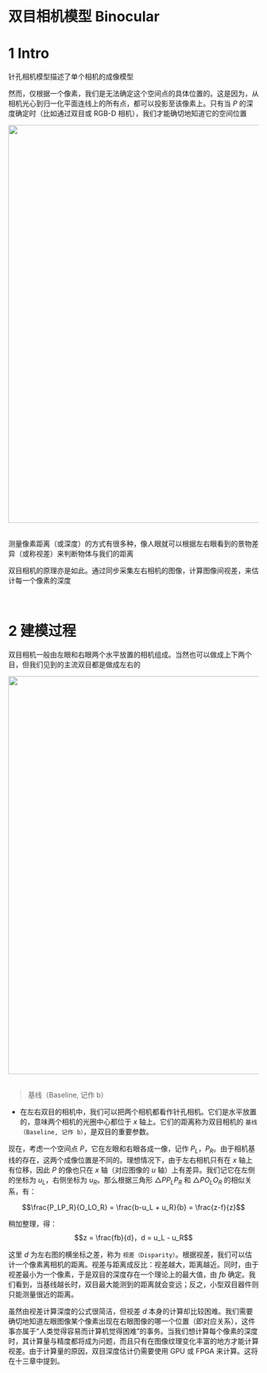 &emsp;
# 双目相机模型 Binocular

# 1 Intro
针孔相机模型描述了单个相机的成像模型


然而，仅根据一个像素，我们是无法确定这个空间点的具体位置的。这是因为，从相机光心到归一化平面连线上的所有点，都可以投影至该像素上。只有当 $P$ 的深度确定时（比如通过双目或 RGB-D 相机），我们才能确切地知道它的空间位置

<div align="center">
    <image src="./imgs/5.1.2-3.png" width = 800>
</div>
&emsp;

测量像素距离（或深度）的方式有很多种，像人眼就可以根据左右眼看到的景物差异（或称视差）来判断物体与我们的距离

双目相机的原理亦是如此。通过同步采集左右相机的图像，计算图像间视差，来估计每一个像素的深度



&emsp;
# 2 建模过程
双目相机一般由左眼和右眼两个水平放置的相机组成。当然也可以做成上下两个目，但我们见到的主流双目都是做成左右的

<div align="center">
    <image src="./imgs/5.1.3-1.png" width = 800>
</div>
&emsp;


>基线（Baseline, 记作 b）
- 在左右双目的相机中，我们可以把两个相机都看作针孔相机。它们是水平放置的，意味两个相机的光圈中心都位于 $x$ 轴上。它们的距离称为双目相机的 `基线（Baseline, 记作 b）`，是双目的重要参数。

现在，考虑一个空间点 $P$，它在左眼和右眼各成一像，记作 $P_L， P_R$。由于相机基线的存在，这两个成像位置是不同的。理想情况下，由于左右相机只有在 $x$ 轴上有位移，因此 $P$ 的像也只在 $x$ 轴（对应图像的 $u$ 轴）上有差异。我们记它在左侧的坐标为 $u_L$，右侧坐标为 $u_R$。那么根据三角形 $\triangle P P_LP_R$ 和 $\triangle PO_LO_R$ 的相似关系，有：

$$\frac{P_LP_R}{O_LO_R} = \frac{b-u_L + u_R}{b} = \frac{z-f}{z}$$

稍加整理，得：
$$z = \frac{fb}{d}，d = u_L - u_R$$

这里 $d$ 为左右图的横坐标之差，称为 `视差（Disparity）`。根据视差，我们可以估计一个像素离相机的距离。视差与距离成反比：视差越大，距离越近。同时，由于视差最小为一个像素，于是双目的深度存在一个理论上的最大值，由 $fb$ 确定。我们看到，当基线越长时，双目最大能测到的距离就会变远；反之，小型双目器件则只能测量很近的距离。

虽然由视差计算深度的公式很简洁，但视差 $d$ 本身的计算却比较困难。我们需要确切地知道左眼图像某个像素出现在右眼图像的哪一个位置（即对应关系），这件事亦属于“人类觉得容易而计算机觉得困难”的事务。当我们想计算每个像素的深度时，其计算量与精度都将成为问题，而且只有在图像纹理变化丰富的地方才能计算视差。由于计算量的原因，双目深度估计仍需要使用 GPU 或 FPGA 来计算。这将在十三章中提到。


